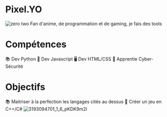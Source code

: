 # Pixel.YO
![zero two](https://user-images.githubusercontent.com/83309151/130334570-5519591e-1311-49e9-a6a8-eb11158cb5bc.gif)
Fan d'anime, de programmation et de gaming, je fais des tools

# Compétences

📚 Dev Python
🍵 Dev Javascript
🖥 Dev HTML/CSS
🚨 Apprentie Cyber-Sécurité

# Objectifs

📚 Maitriser à la perfection les langages cités au dessus
👻 Créer un jeu en C++/C#
![3193094701_1_6_pKDK9m2l](https://user-images.githubusercontent.com/83309151/130334601-548bdc02-a61b-4aee-a171-8317dbf66fb2.gif)
